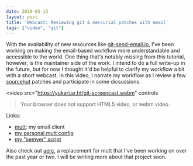 ```yaml
---
date: 2019-05-13
layout: post
title: 'Webcast: Reviewing git & mercurial patches with email'
tags: ["video", "git"]
---
```


With the availability of new resources like
[git-send-email.io](https://git-send-email.io), I've been working on making the
email-based workflow more understandable and accessible to the world. One thing
that's notably missing from this tutorial, however, is the maintainer side of
the work. I intend to do a full write-up in the future, but for now I thought
it'd be helpful to clarify my workflow a bit with a short webcast. In this
video, I narrate my workflow as I review a few
[sourcehut](https://sourcehut.org) patches and participate in some dicsussions.

<video
  src="https://yukari.sr.ht/git-screencast.webm"
  controls
>Your browser does not support HTML5 video, or webm video.</video>

Links:

- [mutt](http://www.mutt.org/): my email client
- [my personal mutt config](https://git.sr.ht/~sircmpwn/dotfiles/tree/master/.config/mutt/muttrc)
- [my "semver" script](https://git.sr.ht/~sircmpwn/dotfiles/tree/master/bin/semver)

Also check out [aerc](https://git.sr.ht/~sircmpwn/aerc2), a replacement for mutt
that I've been working on over the past year or two. I will be writing more
about that project soon.
